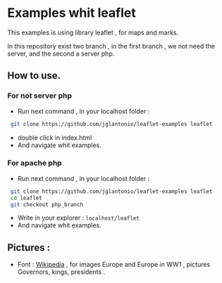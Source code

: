 # Examples whit leaflet 

This examples is using library leaflet , for maps and marks.

In this repository exist two branch , in the first branch , we not need the server, and the second a server php.

## How to use.
### For not server php
* Run next command , in your localhost folder :
```bash
 git clone https://github.com/jglantonio/leaflet-examples leaflet
```
* double click in index.html
* And navigate whit examples.


### For apache php
* Run next command , in your localhost folder :
```bash
 git clone https://github.com/jglantonio/leaflet-examples leaflet
 cd leaflet
 git checkout php_branch
```
* Write in your explorer : `localhost/leaflet`
* And navigate whit examples.

## Pictures : 

* Font : [Wikipedia](es.wikipedia.org) , for images Europe and Europe in WW1 , pictures Governors, kings, presidents .
